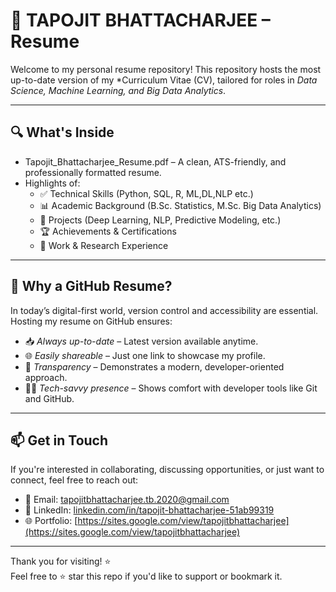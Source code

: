 # 📄 TAPOJIT BHATTACHARJEE – Resume

Welcome to my personal resume repository! This repository hosts the most up-to-date version of my *Curriculum Vitae (CV), tailored for roles in *Data Science, Machine Learning, and Big Data Analytics*.

---

## 🔍 What's Inside
- Tapojit_Bhattacharjee_Resume.pdf – A clean, ATS-friendly, and professionally formatted resume.
- Highlights of:
  - ✅ Technical Skills (Python, SQL, R, ML,DL,NLP etc.)
  - 📊 Academic Background (B.Sc. Statistics, M.Sc. Big Data Analytics)
  - 🧠 Projects (Deep Learning, NLP, Predictive Modeling, etc.)
  - 🏆 Achievements & Certifications
  - 📌 Work & Research Experience

---

## 🚀 Why a GitHub Resume?

In today’s digital-first world, version control and accessibility are essential. Hosting my resume on GitHub ensures:

- 📥 *Always up-to-date* – Latest version available anytime.
- 🌐 *Easily shareable* – Just one link to showcase my profile.
- 🧠 *Transparency* – Demonstrates a modern, developer-oriented approach.
- 👨‍💻 *Tech-savvy presence* – Shows comfort with developer tools like Git and GitHub.

---

## 📫 Get in Touch

If you're interested in collaborating, discussing opportunities, or just want to connect, feel free to reach out:

- 📧 Email: tapojitbhattacharjee.tb.2020@gmail.com  
- 💼 LinkedIn: [linkedin.com/in/tapojit-bhattacharjee-51ab99319](https://www.linkedin.com/in/tapojit-bhattacharjee-51ab99319)  
- 🌐 Portfolio: [https://sites.google.com/view/tapojitbhattacharjee](https://sites.google.com/view/tapojitbhattacharjee)

---

Thank you for visiting! ⭐  
Feel free to ⭐ star this repo if you'd like to support or bookmark it.
